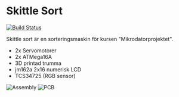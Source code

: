 # Skittle Sort

[![Build Status](https://travis-ci.org/joemccann/dillinger.svg?branch=master)](https://travis-ci.org/joemccann/dillinger)

Skittle sort är en sorteringsmaskin för kursen "Mikrodatorprojektet".

- 2x Servomotorer
- 2x ATMega16A
- 3D printad trumma 
- jm162a 2x16 numerisk LCD
- TCS34725 (RGB sensor)

![Assembly](https://raw.githubusercontent.com/JoeyStrandnes/TSIU51_Skittle-Sort/master/Project%20Guidelines/Images/Skittle-Sort-Assembly-2.jpg)
![PCB](https://raw.githubusercontent.com/JoeyStrandnes/TSIU51_Skittle-Sort/master/Project%20Guidelines/Images/IMG_20200310_122352.jpg)
